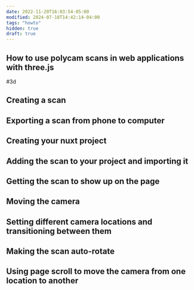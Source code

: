 ```yaml
---
date: 2022-11-20T16:03:54-05:00
modified: 2024-07-18T14:42:14-04:00
tags: "howto"
hidden: true
draft: true
---
```

## How to use polycam scans in web applications with three.js

#3d

## Creating a scan

## Exporting a scan from phone to computer

## Creating your nuxt project

## Adding the scan to your project and importing it

## Getting the scan to show up on the page

## Moving the camera

## Setting different camera locations and transitioning between them

## Making the scan auto-rotate

## Using page scroll to move the camera from one location to another
